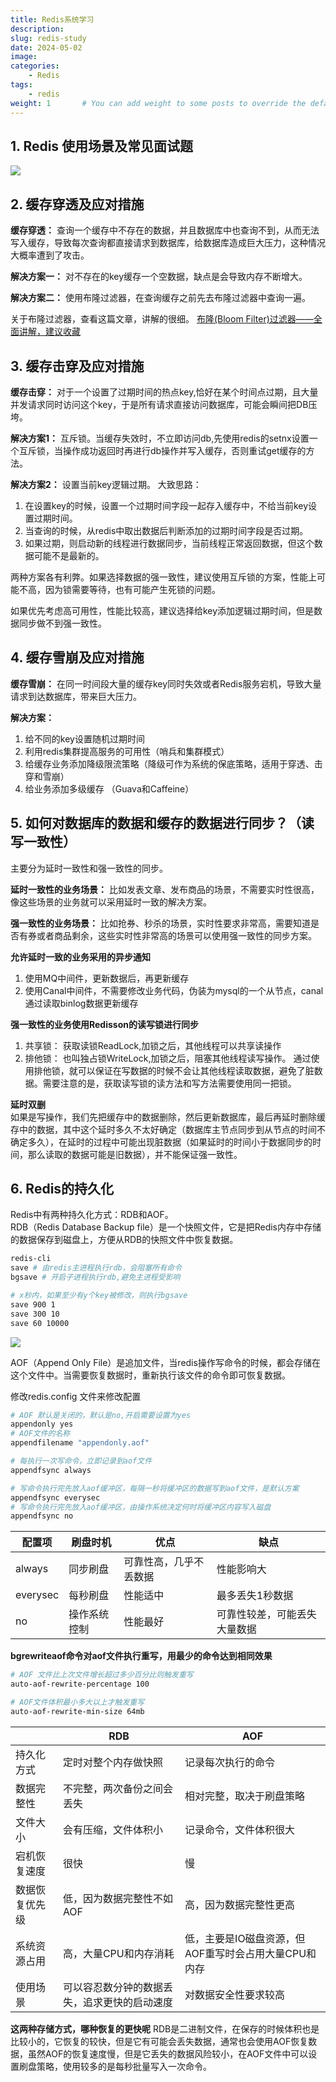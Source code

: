 ```yaml
---
title: Redis系统学习
description:
slug: redis-study
date: 2024-05-02
image: 
categories:
    - Redis
tags:
    - redis
weight: 1       # You can add weight to some posts to override the default sorting (date descending)
---
```


## 1. Redis 使用场景及常见面试题

![](https://s3.bmp.ovh/imgs/2024/05/02/ea8c494ed0aebc7f.png)

## 2. 缓存穿透及应对措施

**缓存穿透：** 查询一个缓存中不存在的数据，并且数据库中也查询不到，从而无法写入缓存，导致每次查询都直接请求到数据库，给数据库造成巨大压力，这种情况大概率遭到了攻击。

**解决方案一：** 对不存在的key缓存一个空数据，缺点是会导致内存不断增大。

**解决方案二：** 使用布隆过滤器，在查询缓存之前先去布隆过滤器中查询一遍。

关于布隆过滤器，查看这篇文章，讲解的很细。 
[布隆(Bloom Filter)过滤器——全面讲解，建议收藏](https://blog.csdn.net/qq_41125219/article/details/119982158)

## 3. 缓存击穿及应对措施
**缓存击穿：** 对于一个设置了过期时间的热点key,恰好在某个时间点过期，且大量并发请求同时访问这个key，于是所有请求直接访问数据库，可能会瞬间把DB压垮。

**解决方案1：** 互斥锁。当缓存失效时，不立即访问db,先使用redis的setnx设置一个互斥锁，当操作成功返回时再进行db操作并写入缓存，否则重试get缓存的方法。

**解决方案2：** 设置当前key逻辑过期。
大致思路：
1. 在设置key的时候，设置一个过期时间字段一起存入缓存中，不给当前key设置过期时间。
2. 当查询的时候，从redis中取出数据后判断添加的过期时间字段是否过期。
3. 如果过期，则启动新的线程进行数据同步，当前线程正常返回数据，但这个数据可能不是最新的。

两种方案各有利弊。如果选择数据的强一致性，建议使用互斥锁的方案，性能上可能不高，因为锁需要等待，也有可能产生死锁的问题。

如果优先考虑高可用性，性能比较高，建议选择给key添加逻辑过期时间，但是数据同步做不到强一致性。

## 4. 缓存雪崩及应对措施
**缓存雪崩：** 在同一时间段大量的缓存key同时失效或者Redis服务宕机，导致大量请求到达数据库，带来巨大压力。

**解决方案：**  
1. 给不同的key设置随机过期时间
2. 利用redis集群提高服务的可用性（哨兵和集群模式）
3. 给缓存业务添加降级限流策略（降级可作为系统的保底策略，适用于穿透、击穿和雪崩）
4. 给业务添加多级缓存 （Guava和Caffeine）

## 5. 如何对数据库的数据和缓存的数据进行同步？（读写一致性）
主要分为延时一致性和强一致性的同步。

**延时一致性的业务场景：** 比如发表文章、发布商品的场景，不需要实时性很高，像这些场景的业务就可以采用延时一致的解决方案。

**强一致性的业务场景：** 比如抢券、秒杀的场景，实时性要求非常高，需要知道是否有券或者商品剩余，这些实时性非常高的场景可以使用强一致性的同步方案。

**允许延时一致的业务采用的异步通知**  
1. 使用MQ中间件，更新数据后，再更新缓存
2. 使用Canal中间件，不需要修改业务代码，伪装为mysql的一个从节点，canal通过读取binlog数据更新缓存

**强一致性的业务使用Redisson的读写锁进行同步**  
1. 共享锁： 获取读锁ReadLock,加锁之后，其他线程可以共享读操作
2. 排他锁： 也叫独占锁WriteLock,加锁之后，阻塞其他线程读写操作。
通过使用排他锁，就可以保证在写数据的时候不会让其他线程读取数据，避免了脏数据。需要注意的是，获取读写锁的读方法和写方法需要使用同一把锁。

**延时双删**    
如果是写操作，我们先把缓存中的数据删除，然后更新数据库，最后再延时删除缓存中的数据，其中这个延时多久不太好确定（数据库主节点同步到从节点的时间不确定多久），在延时的过程中可能出现脏数据（如果延时的时间小于数据同步的时间，那么读取的数据可能是旧数据），并不能保证强一致性。

## 6. Redis的持久化
Redis中有两种持久化方式：RDB和AOF。  
RDB（Redis Database Backup file）是一个快照文件，它是把Redis内存中存储的数据保存到磁盘上，方便从RDB的快照文件中恢复数据。

``` bash
redis-cli
save # 由redis主进程执行rdb，会阻塞所有命令
bgsave # 开启子进程执行rdb,避免主进程受影响

# x秒内，如果至少有y个key被修改，则执行bgsave
save 900 1
save 300 10
save 60 10000
```
![](https://s3.bmp.ovh/imgs/2024/05/05/e5df89608f9d4ffd.png)

AOF（Append Only File）是追加文件，当redis操作写命令的时候，都会存储在这个文件中。当需要恢复数据时，重新执行该文件的命令即可恢复数据。


修改redis.config 文件来修改配置
``` bash
# AOF 默认是关闭的，默认是no,开启需要设置为yes
appendonly yes
# AOF文件的名称
appendfilename "appendonly.aof"

# 每执行一次写命令，立即记录到aof文件
appendfsync always

# 写命令执行完先放入aof缓冲区，每隔一秒将缓冲区的数据写到aof文件，是默认方案
appendfsync everysec
# 写命令执行完先放入aof缓冲区，由操作系统决定何时将缓冲区内容写入磁盘
appendfsync no

```

|配置项|刷盘时机|优点|缺点|
|---|---|---|---|
|always|同步刷盘|可靠性高，几乎不丢数据|性能影响大|
|everysec|每秒刷盘|性能适中|最多丢失1秒数据|
|no|操作系统控制|性能最好|可靠性较差，可能丢失大量数据|

**bgrewriteaof命令对aof文件执行重写，用最少的命令达到相同效果**

``` bash
# AOF 文件比上次文件增长超过多少百分比则触发重写
auto-aof-rewrite-percentage 100

# AOF文件体积最小多大以上才触发重写
auto-aof-rewrite-min-size 64mb
```

||RDB|AOF|
|---|---|---|
|持久化方式|定时对整个内存做快照|记录每次执行的命令|
|数据完整性|不完整，两次备份之间会丢失|相对完整，取决于刷盘策略|
|文件大小|会有压缩，文件体积小|记录命令，文件体积很大|
|宕机恢复速度|很快|慢|
|数据恢复优先级|低，因为数据完整性不如AOF|高，因为数据完整性更高|
|系统资源占用|高，大量CPU和内存消耗|低，主要是IO磁盘资源，但AOF重写时会占用大量CPU和内存|
|使用场景|可以容忍数分钟的数据丢失，追求更快的启动速度|对数据安全性要求较高|

**这两种存储方式，哪种恢复的更快呢**
RDB是二进制文件，在保存的时候体积也是比较小的，它恢复的较快，但是它有可能会丢失数据，通常也会使用AOF恢复数据，虽然AOF的恢复速度慢，但是它丢失的数据风险较小，在AOF文件中可以设置刷盘策略，使用较多的是每秒批量写入一次命令。

